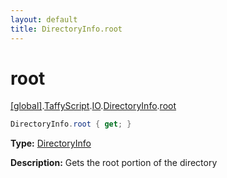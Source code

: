 ```yaml
---
layout: default
title: DirectoryInfo.root
---
```


# root

[\[global\]]({{site.baseurl}}/docs/).[TaffyScript]({{site.baseurl}}/docs/TaffyScript/).[IO]({{site.baseurl}}/docs/TaffyScript/IO/).[DirectoryInfo]({{site.baseurl}}/docs/TaffyScript/IO/DirectoryInfo/).[root]({{site.baseurl}}/docs/TaffyScript/IO/DirectoryInfo/root/)

```cs
DirectoryInfo.root { get; }
```

**Type:** [DirectoryInfo]({{site.baseurl}}/docs/TaffyScript/IO/DirectoryInfo)

**Description:** Gets the root portion of the directory
